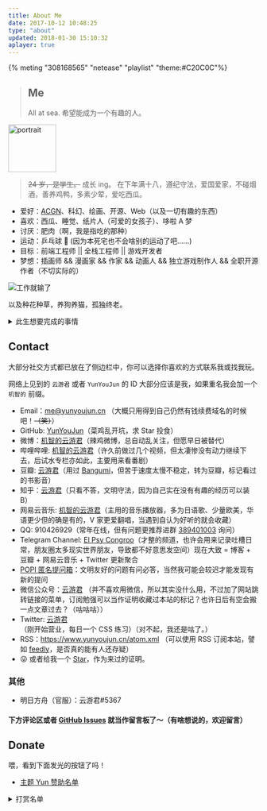 ```yaml
---
title: About Me
date: 2017-10-12 10:48:25
type: "about"
updated: 2018-01-30 15:10:32
aplayer: true
---
```


{% meting "308168565" "netease" "playlist" "theme:#C20C0C"%}

> ## Me
>
> All at sea.
> 希望能成为一个有趣的人。

<div class="text-center">
  <div class="site-author-avatar">
    <img src="https://www.yunyoujun.cn/images/avatar.jpg" alt="portrait" title="ID : 云游君" width="96">
  </div>
</div>

> ~~24 岁，是学生。~~ 成长 ing。
> 在下年满十八，遵纪守法，爱国爱家，不碰烟酒，善养鸡鸭，多素少荤，爱吃西瓜。

- 爱好：[ACGN](https://baike.baidu.com/item/ACGN)、科幻、绘画、开源、Web（以及一切有趣的东西）
- 喜欢：西瓜、睡觉、纸片人（可爱的女孩子）、哆啦 A 梦
- 讨厌：肥肉（啊，我是指吃的那种）
- 运动：乒乓球 🏓 (因为本死宅也不会啥别的运动了吧……)
- 目标：前端工程师 || 全栈工程师 || 游戏开发者
- 梦想：插画师 && 漫画家 && 作家 && 动画人 && 独立游戏制作人 && 全职开源作者（不切实际的）

![工作就输了](https://cdn.jsdelivr.net/gh/YunYouJun/cdn/img/meme/no-work.jpg)

以及种花种草，养狗养猫，孤独终老。

<details>
<summary>此生想要完成的事情</summary>

- [ ] 维护一个超过 1k Star 的项目
- [ ] 写一本值得出版的书
- [ ] 做一款值得发售的游戏
- [ ] 做一部有故事的动画短片
- [ ] 画一本有趣的短篇漫画
- [ ] 写一首藏有回忆的歌
- [ ] 在乡村老家有一栋按照自己想法建造的房子
- [ ] 成为一个自己不讨厌的、有趣的人

</details>

## Contact

大部分社交方式都已放在了侧边栏中，你可以选择你喜欢的方式联系我或找我玩。

网络上见到的 `云游君` 或者 `YunYouJun` 的 ID 大部分应该是我，如果重名我会加一个 `机智的` 前缀。

- Email：<me@yunyoujun.cn> （大概只用得到自己仍然有钱续费域名的时候吧！~~（笑）~~）
- GitHub: [YunYouJun](https://github.com/YunYouJun)（菜鸡乱开坑，求 Star 投食）
- 微博：[机智的云游君](https://weibo.com/jizhideyunyoujun)（辣鸡微博，总自动乱关注，但愿早日被替代）
- 哔哩哔哩: [机智的云游君](https://space.bilibili.com/1579790)（许久前做过几个视频，但太凄惨没有动力继续下去，后试水专栏亦如此，主要用来看番剧）
- 豆瓣: [云游君](https://www.douban.com/people/yunyoujun/)（用过 [Bangumi](https://bangumi.tv/user/yunyoujun)，但苦于速度太慢不稳定，转为豆瓣，标记看过的书影音）
- 知乎：[云游君](https://www.zhihu.com/people/yunyoujun/)（只看不答，文明守法，因为自己实在没有有趣的经历可以装 B）
- 网易云音乐: [机智的云游君](http://music.163.com/#/user/home?id=247102977)（主用的音乐播放器，多为日语歌、少量欧美，华语更少但的确是有的，V 家更爱翻唱，当遇到自认为好听的就会收藏）
- QQ: 910426929（常年在线，但有问题更推荐进群 [389401003](https://shang.qq.com/wpa/qunwpa?idkey=3bd19a05aaccb2b60c396295c8617b3a9e667821a495e8cd7e1698ff95ab61c6) 询问）
- Telegram Channel: [El Psy Congroo](https://t.me/elpsycn)（才整的频道，也许会用来记录吐槽日常，朋友圈太多现实世界朋友，导致都不好意思发空间）现在大致 = 博客 + 豆瓣 + 网易云音乐 + Twitter 更新聚合
- [POPI 匿名提问箱](https://www.popiask.cn/elpsycn)：文明友好的问题有问必答，当然我可能会较迟才能发现有新的提问
- 微信公众号：[云游君](https://cdn.jsdelivr.net/gh/YunYouJun/cdn/img/about/white-qrcode-and-search.jpg) （并不喜欢用微信，所以其实没什么用，不过加了网站跳转链接的菜单，订阅勉强可以当作证明收藏过本站的标记？也许日后有空会搬一点文章过去？（咕咕咕））
- Twitter: [云游君](https://twitter.com/YunYouJun)（刚开始营业，每日一个 CSS 练习）（对不起，我还是咕了。）
- RSS：<https://www.yunyoujun.cn/atom.xml> （可以使用 RSS 订阅本站，譬如 [feedly](https://feedly.com/)，是否真的能有人还存疑）
- 😜 或者给我一个 [Star](https://github.com/YunYouJun/yunyoujun.github.io)，作为来过的证明。

<!-- - Bangumi: [云游君](http://bangumi.tv/user/yunyoujun) -->
<!-- - Telegram: [YunYouJun 云游君](https://t.me/YunYouJun)（可能回复得比较慢） -->
<!-- - Telegram Group: [自娱自乐](https://t.me/yunyoujun_group)（所以我为什么要整全套？？？） -->

### 其他

- 明日方舟（官服）：云游君#5367

#### 下方评论区或者 [GitHub Issues](https://github.com/YunYouJun/yunyoujun.github.io/issues/36) 就当作留言板了～（有啥想说的，欢迎留言）

## Donate

喂，看到下面发光的按钮了吗！

- [主题 Yun 赞助名单](https://yun.yunyoujun.cn/sponsor.html)

<details>
<summary>打赏名单</summary>

| 老板                         | 金额(CNY) | 日期       | 寄语   |
| :--------------------------- | :-------- | :--------- | :----- |
| [染川 曈](https://asuhe.jp/) | 2.33      | 2020-04-26 | 冰阔落 |
| [染川 曈](https://asuhe.jp/) | 2.33      | 2020-04-27 | 冰阔落 |
| [染川 曈](https://asuhe.jp/) | 2.33      | 2020-05-03 | 冰阔落 |

</details>
